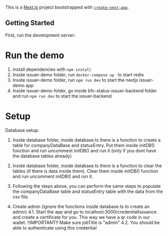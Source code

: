 This is a [Next.js](https://nextjs.org) project bootstrapped with [`create-next-app`](https://nextjs.org/docs/app/api-reference/cli/create-next-app).

## Getting Started

First, run the development server:

# Run the demo

1. Install dependencies with `npm install`
2. Inside issuer-demo folder, run `docker-compose up ` to start redis
3. Inside issuer-demo folder, run `npm run dev` to start the nextjs issuer-demo app
4. Inside issuer-demo folder, go inside bfc-status-issuer-backend folder and run `npm run dev` to start the issuer-backend

# Setup

Database setup:

1. Inside database folder, inside database.ts there is a function to create a table for companyDataBase and statusEntry. Put them inside initDB() function and run uncomment initDB() and run it (only if you dont have the database tables already)
2. Inside database folder, inside database.ts there is a function to clear the tables (if there is data inside them). Clear them inside initDB() function and run uncomment initDB() and run it.
3. Following the steps above, you can perform the same steps to populate the companyDataBase table and statusEntry table with the data from the csv file.

4. Create admin (ignore the functions inside database.ts to create an admin)
   4.1. Start the app and go to localhost:3000/credentialIssuance and create a certificate for you. This way we have a qr code in our wallet. !!IMPORTANT!! Make sure jobTitle is "admin"
   4.2. You should be able to authenticate using this credential
